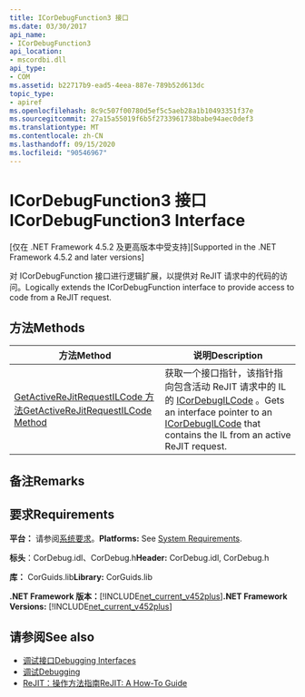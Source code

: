 ```yaml
---
title: ICorDebugFunction3 接口
ms.date: 03/30/2017
api_name:
- ICorDebugFunction3
api_location:
- mscordbi.dll
api_type:
- COM
ms.assetid: b22717b9-ead5-4eea-887e-789b52d613dc
topic_type:
- apiref
ms.openlocfilehash: 8c9c507f00780d5ef5c5aeb28a1b10493351f37e
ms.sourcegitcommit: 27a15a55019f6b5f2733961738babe94aec0def3
ms.translationtype: MT
ms.contentlocale: zh-CN
ms.lasthandoff: 09/15/2020
ms.locfileid: "90546967"
---
```

# <a name="icordebugfunction3-interface"></a><span data-ttu-id="4dc72-102">ICorDebugFunction3 接口</span><span class="sxs-lookup"><span data-stu-id="4dc72-102">ICorDebugFunction3 Interface</span></span>
<span data-ttu-id="4dc72-103">[仅在 .NET Framework 4.5.2 及更高版本中受支持]</span><span class="sxs-lookup"><span data-stu-id="4dc72-103">[Supported in the .NET Framework 4.5.2 and later versions]</span></span>  
  
 <span data-ttu-id="4dc72-104">对 ICorDebugFunction 接口进行逻辑扩展，以提供对 ReJIT 请求中的代码的访问。</span><span class="sxs-lookup"><span data-stu-id="4dc72-104">Logically extends the ICorDebugFunction interface to provide access to code from a ReJIT request.</span></span>  
  
## <a name="methods"></a><span data-ttu-id="4dc72-105">方法</span><span class="sxs-lookup"><span data-stu-id="4dc72-105">Methods</span></span>  
  
|<span data-ttu-id="4dc72-106">方法</span><span class="sxs-lookup"><span data-stu-id="4dc72-106">Method</span></span>|<span data-ttu-id="4dc72-107">说明</span><span class="sxs-lookup"><span data-stu-id="4dc72-107">Description</span></span>|  
|------------|-----------------|  
|[<span data-ttu-id="4dc72-108">GetActiveReJitRequestILCode 方法</span><span class="sxs-lookup"><span data-stu-id="4dc72-108">GetActiveReJitRequestILCode Method</span></span>](icordebugfunction3-getactiverejitrequestilcode-method.md)|<span data-ttu-id="4dc72-109">获取一个接口指针，该指针指向包含活动 ReJIT 请求中的 IL 的 [ICorDebugILCode](icordebugilcode-interface.md) 。</span><span class="sxs-lookup"><span data-stu-id="4dc72-109">Gets an interface pointer to an [ICorDebugILCode](icordebugilcode-interface.md) that contains the IL from an active ReJIT request.</span></span>|  
  
## <a name="remarks"></a><span data-ttu-id="4dc72-110">备注</span><span class="sxs-lookup"><span data-stu-id="4dc72-110">Remarks</span></span>  
  
## <a name="requirements"></a><span data-ttu-id="4dc72-111">要求</span><span class="sxs-lookup"><span data-stu-id="4dc72-111">Requirements</span></span>  
 <span data-ttu-id="4dc72-112">**平台：** 请参阅[系统要求](../../get-started/system-requirements.md)。</span><span class="sxs-lookup"><span data-stu-id="4dc72-112">**Platforms:** See [System Requirements](../../get-started/system-requirements.md).</span></span>  
  
 <span data-ttu-id="4dc72-113">**标头**：CorDebug.idl、CorDebug.h</span><span class="sxs-lookup"><span data-stu-id="4dc72-113">**Header:** CorDebug.idl, CorDebug.h</span></span>  
  
 <span data-ttu-id="4dc72-114">**库：** CorGuids.lib</span><span class="sxs-lookup"><span data-stu-id="4dc72-114">**Library:** CorGuids.lib</span></span>  
  
 <span data-ttu-id="4dc72-115">**.NET Framework 版本：**[!INCLUDE[net_current_v452plus](../../../../includes/net-current-v452plus-md.md)]</span><span class="sxs-lookup"><span data-stu-id="4dc72-115">**.NET Framework Versions:** [!INCLUDE[net_current_v452plus](../../../../includes/net-current-v452plus-md.md)]</span></span>  
  
## <a name="see-also"></a><span data-ttu-id="4dc72-116">请参阅</span><span class="sxs-lookup"><span data-stu-id="4dc72-116">See also</span></span>

- [<span data-ttu-id="4dc72-117">调试接口</span><span class="sxs-lookup"><span data-stu-id="4dc72-117">Debugging Interfaces</span></span>](debugging-interfaces.md)
- [<span data-ttu-id="4dc72-118">调试</span><span class="sxs-lookup"><span data-stu-id="4dc72-118">Debugging</span></span>](index.md)
- [<span data-ttu-id="4dc72-119">ReJIT：操作方法指南</span><span class="sxs-lookup"><span data-stu-id="4dc72-119">ReJIT: A How-To Guide</span></span>](/archive/blogs/davbr/rejit-a-how-to-guide)
